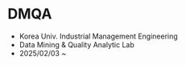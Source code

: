# DMQA
- Korea Univ. Industrial Management Engineering
- Data Mining & Quality Analytic Lab
- 2025/02/03 ~ 
